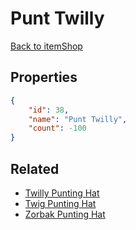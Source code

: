 # Punt Twilly

<no description available>

[Back to itemShop](../item-shops.md)

## Properties

```json
{
    "id": 38,
    "name": "Punt Twilly",
    "count": -100
}
```

## Related

- [Twilly Punting Hat](../items/883-twilly-punting-hat.md)
- [Twig Punting Hat](../items/884-twig-punting-hat.md)
- [Zorbak Punting Hat](../items/885-zorbak-punting-hat.md)


